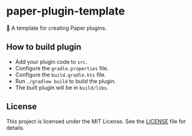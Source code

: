 # paper-plugin-template

📒 A template for creating Paper plugins.

## How to build plugin

- Add your plugin code to `src`.
- Configure the `gradle.properties` file.
- Configure the `build.gradle.kts` file.
- Run `./gradlew build` to build the plugin.
- The built plugin will be in `build/libs`.

## License

This project is licensed under the MIT License. See the [LICENSE](LICENSE) file for details.
